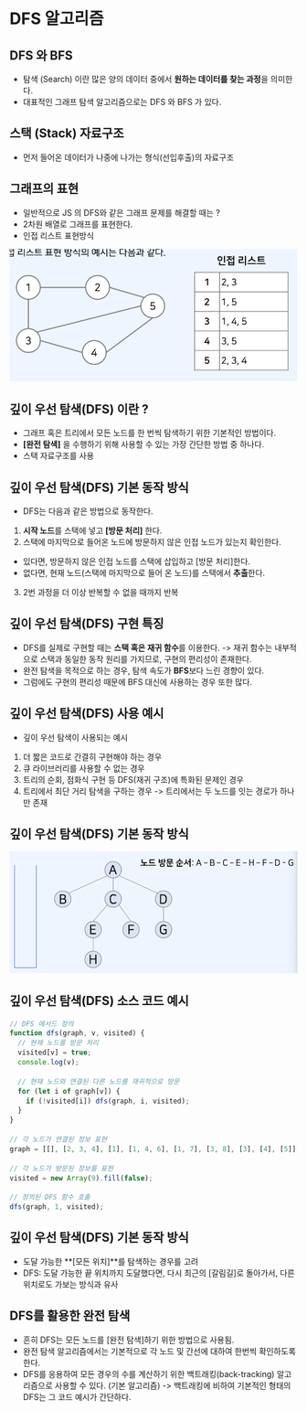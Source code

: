 # DFS 알고리즘

## DFS 와 BFS

- 탐색 (Search) 이란 많은 양의 데이터 중에서 **원하는 데이터를 찾는 과정**을 의미한다.
- 대표적인 그래프 탐색 알고리즘으로는 DFS 와 BFS 가 있다.

## 스택 (Stack) 자료구조

- 먼저 들어온 데이터가 나중에 나가는 형식(선입후출)의 자료구조

## 그래프의 표현

- 일반적으로 JS 의 DFS와 같은 그래프 문제를 해결할 때는 ?
- 2차원 배열로 그래프를 표현한다.
- 인접 리스트 표현방식

![그래프의 표현](./그래프_표현.png)

## 깊이 우선 탐색(DFS) 이란 ?

- 그래프 혹은 트리에서 모든 노드를 한 번씩 탐색하기 위한 기본적인 방법이다.
- **[완전 탐색]** 을 수행하기 위해 사용할 수 있는 가장 간단한 방법 중 하나다.
- 스택 자료구조를 사용

## 깊이 우선 탐색(DFS) 기본 동작 방식

- DFS는 다음과 같은 방법으로 동작한다.

1. **시작 노드**를 스택에 넣고 **[방문 처리]** 한다.
2. 스택에 마지막으로 들어온 노드에 방문하지 않은 인접 노드가 있는지 확인한다.

- 있다면, 방문하지 않은 인접 노드를 스택에 삽입하고 [방문 처리]한다.
- 없다면, 현재 노드(스택에 마지막으로 들어 온 노드)를 스택에서 **추출**한다.

3. 2번 과정을 더 이상 반복할 수 없을 때까지 반복

## 깊이 우선 탐색(DFS) 구현 특징

- DFS를 실제로 구현할 때는 **스택 혹은 재귀 함수**를 이용한다.
  -> 재귀 함수는 내부적으로 스택과 동일한 동작 원리를 가지므로, 구현의 편리성이 존재한다.
- 완전 탐색을 목적으로 하는 경우, 탐색 속도가 **BFS**보다 느린 경향이 있다.
- 그럼에도 구현의 편리성 때문에 BFS 대신에 사용하는 경우 또한 많다.

## 깊이 우선 탐색(DFS) 사용 예시

- 깊이 우선 탐색이 사용되는 예시

1. 더 짧은 코드로 간결히 구현해야 하는 경우
2. 큐 라이브러리를 사용할 수 없는 경우
3. 트리의 순회, 점화식 구현 등 DFS(재귀 구조)에 특화된 문제인 경우
4. 트리에서 최단 거리 탐색을 구하는 경우
   -> 트리에서는 두 노드를 잇는 경로가 하나만 존재

## 깊이 우선 탐색(DFS) 기본 동작 방식

![깊이 우선 탐색(DFS) 기본 동작 방식](./동작방식.png)

## 깊이 우선 탐색(DFS) 소스 코드 예시

```js
// DFS 메서드 정의
function dfs(graph, v, visited) {
  // 현재 노드를 방문 처리
  visited[v] = true;
  console.log(v);

  // 현재 노드와 연결된 다른 노드를 재귀적으로 방문
  for (let i of graph[v]) {
    if (!visited[i]) dfs(graph, i, visited);
  }
}

// 각 노드가 연결된 정보 표현
graph = [[], [2, 3, 4], [1], [1, 4, 6], [1, 7], [3, 8], [3], [4], [5]];

// 각 노드가 방문된 정보를 표현
visited = new Array(9).fill(false);

// 정의된 DFS 함수 호출
dfs(graph, 1, visited);
```

## 깊이 우선 탐색(DFS) 기본 동작 방식

- 도달 가능한 **[모든 위치]**를 탐색하는 경우를 고려
- DFS: 도달 가능한 끝 위치까지 도달했다면, 다시 최근의 [갈림길]로 돌아가서, 다른 위치로도 가보는 방식과 유사

## DFS를 활용한 완전 탐색

- 흔히 DFS는 모든 노드를 [완전 탐색]하기 위한 방법으로 사용됨.
- 완전 탐색 알고리즘에서는 기본적으로 각 노드 및 간선에 대하여 한번씩 확인하도록 한다.
- DFS를 응용하여 모든 경우의 수를 계산하기 위한 백트래킹(back-tracking) 알고리즘으로 사용할 수 있다. (기본 알고리즘)
  -> 백트래킹에 비하여 기본적인 형태의 DFS는 그 코드 예시가 간단하다.
